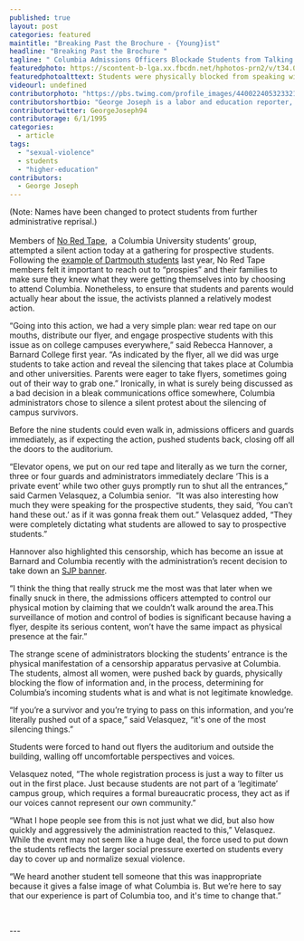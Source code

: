 ```yaml
---
published: true
layout: post
categories: featured
maintitle: "Breaking Past the Brochure - {Young}ist"
headline: "Breaking Past the Brochure "
tagline: " Columbia Admissions Officers Blockade Students from Talking to Prospies about Sexual Assault"
featuredphoto: https://scontent-b-lga.xx.fbcdn.net/hphotos-prn2/v/t34.0-12/10151653_10203637600005441_573844338_n.jpg?oh=2183038335fdd0dcfe3214a4225e3839&oe=5344035C
featuredphotoalttext: Students were physically blocked from speaking with prospies about sexual assault by campus security early today. 
videourl: undefined
contributorphoto: "https://pbs.twimg.com/profile_images/440022405323321344/RotDF4PL.jpeg"
contributorshortbio: "George Joseph is a labor and education reporter, who looks to The Wire and Toblerones for daily inspiration."
contributortwitter: GeorgeJoseph94
contributorage: 6/1/1995
categories: 
  - article
tags: 
  - "sexual-violence"
  - students
  - "higher-education"
contributors: 
  - George Joseph
---
```


<p><span>(Note: Names have been changed to protect students from further administrative reprisal.) </span><span><br /><br />Members of </span><a href="https://twitter.com/NoRedTapeCU"><span>No Red Tape</span></a><span>, &nbsp;a Columbia University students&rsquo; group, attempted a silent action today at a gathering for prospective students. Following the </span><a href="http://thinkprogress.org/health/2013/04/27/1930821/dartmouth-board-of-trustees-chair-equates-protests-with-rape-threats/"><span>example of Dartmouth students</span></a><span> last year, No Red Tape members felt it important to reach out to &ldquo;prospies&rdquo; and their families to make sure they knew what they were getting themselves into by choosing to attend Columbia. Nonetheless, to ensure that students and parents would actually hear about the issue, the activists planned a relatively modest action. <br /> </span></p>
<p><span>&ldquo;Going into this action, we had a very simple plan: wear red tape on our mouths, distribute our flyer, and engage prospective students with this issue as on college campuses everywhere,&rdquo; said Rebecca Hannover, a Barnard College first year. &ldquo;As indicated by the flyer, all we did was urge students to take action and reveal the silencing that takes place at Columbia and other universities. Parents were eager to take flyers, sometimes going out of their way to grab one.&rdquo; Ironically, in what is surely being discussed as a bad decision in a bleak communications office somewhere, Columbia administrators chose to silence a silent protest about the silencing of campus survivors. <br /> </span></p>
<p><span>Before the nine students could even walk in, admissions officers and guards immediately, as if expecting the action, pushed students back, closing off all the doors to the auditorium.</span></p>
<p><span><span><span></span></span></span></p>
<p><span> &ldquo;Elevator opens, we put on our red tape and literally as we turn the corner, three or four guards and administrators immediately declare &lsquo;This is a private event&rsquo; while two other guys promptly run to shut all the entrances,&rdquo; said Carmen Velasquez, a Columbia senior. &nbsp;&ldquo;It was also interesting how much they were speaking for the prospective students, they said, &lsquo;You can&rsquo;t hand these out.&rsquo; as if it was gonna freak them out.&rdquo; Velasquez added, &ldquo;They were completely dictating what students are allowed to say to prospective students.&rdquo;<br /> </span></p>
<p><span>Hannover also highlighted this censorship, which has become an issue at Barnard and Columbia recently with the administration&rsquo;s recent decision to take down an </span><a href="http://youngist.org/Barnard-College-Censors-Students-for-Justice-in-Palestine/#.U0GgYV7c3Rw"><span>SJP banner</span></a><span>.</span></p>
<p><span><span><span></span></span></span></p>
<p><span>&ldquo;I think the thing that really struck me the most was that later when we finally snuck in there, the admissions officers attempted to control our physical motion by claiming that we couldn&rsquo;t walk around the area.This surveillance of motion and control of bodies is significant because having a flyer, despite its serious content, won&rsquo;t have the same impact as physical presence at the fair.&rdquo;<br /> </span></p>
<p><span>The strange scene of administrators blocking the students&rsquo; entrance is the physical manifestation of a censorship apparatus pervasive at Columbia. The students, almost all women, were pushed back by guards, physically blocking the flow of information and, in the process, determining for Columbia&rsquo;s incoming students what is and what is not legitimate knowledge.</span></p>
<p><span><span><span></span></span></span></p>
<p><span>&ldquo;If you&rsquo;re a survivor and you&rsquo;re trying to pass on this information, and you&rsquo;re literally pushed out of a space,&rdquo; said Velasquez, &ldquo;it's one of the most silencing things.&rdquo;</span></p>
<p><span> Students were forced to hand out flyers the auditorium and outside the building, walling off uncomfortable perspectives and voices.</span></p>
<p><span><span><span></span></span></span></p>
<p><span>Velasquez noted, &ldquo;The whole registration process is just a way to filter us out in the first place. Just because students are not part of a &lsquo;legitimate&rsquo; campus group, which requires a formal bureaucratic process, they act as if our voices cannot represent our own community.&rdquo;</span></p>
<p><span> &ldquo;What I hope people see from this is not just what we did, but also how quickly and aggressively the administration reacted to this,&rdquo; Velasquez. While the event may not seem like a huge deal, the force used to put down the students reflects the larger social pressure exerted on students every day to cover up and normalize sexual violence.</span></p>
<p><span><span><span></span></span></span></p>
<p><span> &ldquo;We heard another student tell someone that this was inappropriate because it gives a false image of what Columbia is. But we&rsquo;re here to say that our experience is part of Columbia too, and it's time to change that.&rdquo;</span></p>
<p><span>&nbsp;</span></p>
---
